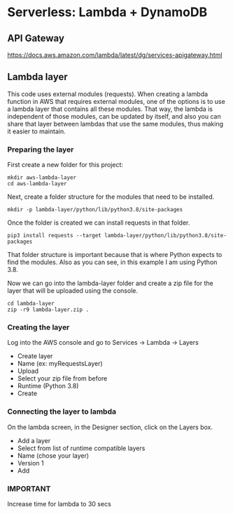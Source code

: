 # Serverless: Lambda + DynamoDB

## API Gateway
https://docs.aws.amazon.com/lambda/latest/dg/services-apigateway.html

## Lambda layer
This code uses external modules (requests). When creating a lambda function in AWS that requires external modules, one of the options is to use a lambda layer that contains all these modules. That way, the lambda is independent of those modules, can be updated by itself, and also you can share that layer between lambdas that use the same modules, thus making it easier to maintain.

### Preparing the layer
First create a new folder for this project:
```
mkdir aws-lambda-layer
cd aws-lambda-layer
```
Next, create a folder structure for the modules that need to be installed.
```
mkdir -p lambda-layer/python/lib/python3.8/site-packages
```
Once the folder is created we can install requests in that folder.
```
pip3 install requests --target lambda-layer/python/lib/python3.8/site-packages
```
That folder structure is important because that is where Python expects to find the modules. Also as you can see, in this example I am using Python 3.8.

Now we can go into the lambda-layer folder and create a zip file for the layer that will be uploaded using the console.
```
cd lambda-layer
zip -r9 lambda-layer.zip .
```

### Creating the layer
Log into the AWS console and go to Services -> Lambda -> Layers

- Create layer
- Name (ex: myRequestsLayer)
- Upload
- Select your zip file from before
- Runtime (Python 3.8)
- Create

### Connecting the layer to lambda
On the lambda screen, in the Designer section, click on the Layers box.

- Add a layer
- Select from list of runtime compatible layers
- Name (chose your layer)
- Version 1
- Add


### IMPORTANT
Increase time for lambda to 30 secs
